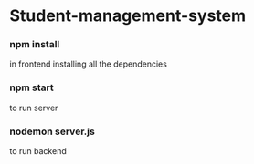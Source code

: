 # Student-management-system

### npm install
in frontend
installing all the dependencies
### npm start 
to run server
### nodemon server.js
to run backend
   
